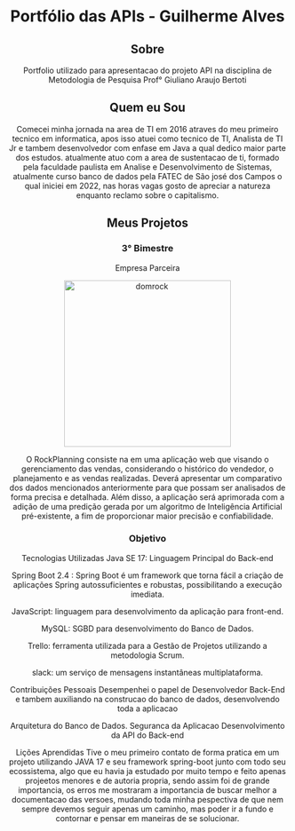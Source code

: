 <div align="center">

# Portfólio das APIs - Guilherme Alves

<h2>Sobre</h2>
Portfolio utilizado para apresentacao do projeto API na disciplina de Metodologia de Pesquisa Prof° Giuliano Araujo Bertoti




## Quem eu Sou

Comecei minha jornada na area de TI em 2016 atraves do meu primeiro tecnico em informatica, apos isso atuei como tecnico de TI, Analista de TI Jr e tambem desenvolvedor com enfase em Java a qual dedico maior parte dos estudos. atualmente atuo com a area de sustentacao
de ti, formado pela faculdade paulista em Analise e Desenvolvimento de Sistemas, atualmente curso banco de dados pela FATEC de São josé dos Campos
o qual iniciei em 2022, nas horas vagas gosto de apreciar a natureza enquanto reclamo sobre o capitalismo.


## Meus Projetos


### 3° Bimestre


<p align="center">Empresa Parceira</p>

<a href="https://www.domrock.net/">
<img src="https://github.com/GuiAlvesdev/portfoliobancodedadosfatec/blob/main/domrock.jpg" alt="domrock" style="width:300px;height:300px;"></a>

O RockPlanning consiste  na em uma aplicação web que visando o gerenciamento  das vendas, considerando o histórico do vendedor, o planejamento e as vendas realizadas. Deverá apresentar um comparativo dos dados mencionados anteriormente para que possam ser analisados de forma precisa e detalhada. Além disso, a aplicação será aprimorada com a adição de uma predição gerada por um algoritmo de Inteligência Artificial pré-existente, a fim de proporcionar maior precisão e confiabilidade.

<h3>Objetivo</h3>










Tecnologias Utilizadas 
Java SE 17: Linguagem Principal do Back-end

Spring Boot 2.4 :  Spring Boot é um framework que torna fácil a criação de aplicações Spring autossuficientes e robustas, possibilitando a execução imediata.

JavaScript: linguagem para desenvolvimento da aplicação para front-end.

MySQL: SGBD para desenvolvimento do Banco de Dados.

Trello: ferramenta utilizada para a Gestão de Projetos utilizando a metodologia Scrum.

slack:  um serviço de mensagens instantâneas multiplataforma.


Contribuições Pessoais 
Desempenhei o papel de Desenvolvedor Back-End e tambem auxiliando  na construcao do banco de dados, desenvolvendo toda a aplicacao


Arquitetura do Banco de Dados.
Seguranca da Aplicacao
Desenvolvimento da API do Back-end

Lições Aprendidas 
Tive o meu primeiro contato de forma pratica em um projeto utilizando  JAVA 17 e seu framework spring-boot junto com todo seu ecossistema, algo que eu havia ja estudado por muito tempo e feito apenas projeetos menores e de autoria propria, sendo assim foi de grande importancia, os erros me mostraram a importancia de buscar melhor a documentacao das versoes, mudando toda minha pespectiva de que nem sempre devemos seguir apenas um caminho, mas poder ir a fundo e contornar e pensar em maneiras de se solucionar.


</div>
